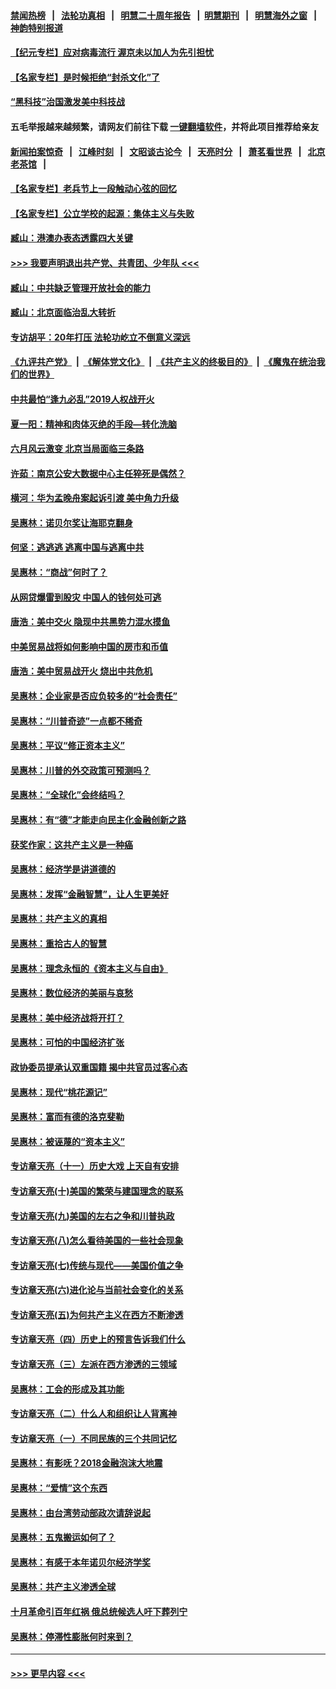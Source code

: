 #### [禁闻热榜](热点新闻.md?=0)  &nbsp;&nbsp;|&nbsp;&nbsp; [法轮功真相](https://github.com/gfw-breaker/truth/blob/master/README.md?=0) &nbsp;&nbsp;|&nbsp;&nbsp; [明慧二十周年报告](https://github.com/gfw-breaker/mh-reports/blob/master/README.md?=0) &nbsp;&nbsp;|&nbsp;&nbsp;[明慧期刊](https://github.com/gfw-breaker/mh-qikan) &nbsp;&nbsp;|&nbsp;&nbsp; [明慧海外之窗](https://github.com/gfw-breaker/mh-news/blob/master/README.md?=0) &nbsp;&nbsp;|&nbsp;&nbsp; [神韵特别报道](https://github.com/gfw-breaker/mh-news/blob/master/shenyun.md?=0)
#### [【纪元专栏】应对病毒流行 渥京未以加人为先引担忧](../pages/nsc423/n11875714.md?t=03010031) 
#### [【名家专栏】是时候拒绝“封杀文化”了](../pages/nsc423/n11814093.md?t=03010031) 
#### [“黑科技”治国激发美中科技战](../pages/nsc423/n11638056.md?t=03010031) 
#### 五毛举报越来越频繁，请网友们前往下载 [一键翻墙软件](https://github.com/gfw-breaker/ssr-accounts)，并将此项目推荐给亲友
#### [新闻拍案惊奇](https://github.com/gfw-breaker/banned-news/blob/master/pages/link4.md) &nbsp;&nbsp;|&nbsp;&nbsp; [江峰时刻](https://github.com/gfw-breaker/banned-news/blob/master/pages/link4.md) &nbsp;&nbsp;|&nbsp;&nbsp; [文昭谈古论今](https://github.com/gfw-breaker/banned-news/blob/master/pages/link4.md) &nbsp;&nbsp;|&nbsp;&nbsp; [天亮时分](https://github.com/gfw-breaker/banned-news/blob/master/pages/link4.md) &nbsp;&nbsp;|&nbsp;&nbsp; [萧茗看世界](https://github.com/gfw-breaker/banned-news/blob/master/pages/link4.md) &nbsp;&nbsp;|&nbsp;&nbsp; [北京老茶馆](https://github.com/gfw-breaker/banned-news/blob/master/pages/link4.md) &nbsp;&nbsp;|&nbsp;&nbsp; 
#### [【名家专栏】老兵节上一段触动心弦的回忆](../pages/nsc423/n11646016.md?t=03010031) 
#### [【名家专栏】公立学校的起源：集体主义与失败](../pages/nsc423/n11601833.md?t=03010031) 
#### [臧山：港澳办表态透露四大关键](../pages/nsc423/n11421628.md?t=03010031) 
#### [>>> 我要声明退出共产党、共青团、少年队 <<<](https://github.com/begood0513/goodnews/blob/master/quit/letter.md) 
#### [臧山：中共缺乏管理开放社会的能力](../pages/nsc423/n11407457.md?t=03010031) 
#### [臧山：北京面临治乱大转折](../pages/nsc423/n11406895.md?t=03010031) 
#### [专访胡平：20年打压 法轮功屹立不倒意义深远](../pages/nsc423/n11398800.md?t=03010031) 
#### [《九评共产党》](https://github.com/begood0513/9ping.md/blob/master/README.md) &nbsp;|&nbsp; [《解体党文化》](../../../../jtdwh.md/blob/master/README.md)  &nbsp;|&nbsp; [《共产主义的终极目的》](../../../../gczydzjmd.md/blob/master/README.md) &nbsp;|&nbsp; [《魔鬼在统治我们的世界》](../../../../mgztzwmdsj.md/blob/master/README.md) 
#### [中共最怕“逢九必乱”2019人权战开火](../pages/nsc423/n11385248.md?t=03010031) 
#### [夏一阳：精神和肉体灭绝的手段—转化洗脑](../pages/nsc423/n11368250.md?t=03010031) 
#### [六月风云激变 北京当局面临三条路](../pages/nsc423/n11313668.md?t=03010031) 
#### [许茹：南京公安大数据中心主任猝死是偶然？](../pages/nsc423/n11064744.md?t=03010031) 
#### [横河：华为孟晚舟案起诉引渡 美中角力升级](../pages/nsc423/n11027230.md?t=03010031) 
#### [吴惠林：诺贝尔奖让海耶克翻身](../pages/nsc423/n10890049.md?t=03010031) 
#### [何坚：逃逃逃 逃离中国与逃离中共](../pages/nsc423/n10592891.md?t=03010031) 
#### [吴惠林：“商战”何时了？](../pages/nsc423/n10573558.md?t=03010031) 
#### [从网贷爆雷到股灾 中国人的钱何处可逃](../pages/nsc423/n10572800.md?t=03010031) 
#### [唐浩：美中交火 隐现中共黑势力混水摸鱼](../pages/nsc423/n10544040.md?t=03010031) 
#### [中美贸易战将如何影响中国的房市和币值](../pages/nsc423/n10543697.md?t=03010031) 
#### [唐浩：美中贸易战开火 烧出中共危机](../pages/nsc423/n10540126.md?t=03010031) 
#### [吴惠林：企业家是否应负较多的“社会责任”](../pages/nsc423/n10535022.md?t=03010031) 
#### [吴惠林：“川普奇迹”一点都不稀奇](../pages/nsc423/n10512808.md?t=03010031) 
#### [吴惠林：平议“修正资本主义”](../pages/nsc423/n10495724.md?t=03010031) 
#### [吴惠林：川普的外交政策可预测吗？](../pages/nsc423/n10462387.md?t=03010031) 
#### [吴惠林：“全球化”会终结吗？](../pages/nsc423/n10452838.md?t=03010031) 
#### [吴惠林：有“德”才能走向民主化金融创新之路](../pages/nsc423/n10432292.md?t=03010031) 
#### [获奖作家：这共产主义是一种癌](../pages/nsc423/n10431541.md?t=03010031) 
#### [吴惠林：经济学是讲道德的](../pages/nsc423/n10398014.md?t=03010031) 
#### [吴惠林：发挥“金融智慧”，让人生更美好](../pages/nsc423/n10375019.md?t=03010031) 
#### [吴惠林：共产主义的真相](../pages/nsc423/n10351394.md?t=03010031) 
#### [吴惠林：重拾古人的智慧](../pages/nsc423/n10337691.md?t=03010031) 
#### [吴惠林：理念永恒的《资本主义与自由》](../pages/nsc423/n10316274.md?t=03010031) 
#### [吴惠林：数位经济的美丽与哀愁](../pages/nsc423/n10292946.md?t=03010031) 
#### [吴惠林：美中经济战将开打？](../pages/nsc423/n10258825.md?t=03010031) 
#### [吴惠林：可怕的中国经济扩张](../pages/nsc423/n10219147.md?t=03010031) 
#### [政协委员提承认双重国籍 揭中共官员过客心态](../pages/nsc423/n10208809.md?t=03010031) 
#### [吴惠林：现代“桃花源记”](../pages/nsc423/n10185234.md?t=03010031) 
#### [吴惠林：富而有德的洛克斐勒](../pages/nsc423/n10142264.md?t=03010031) 
#### [吴惠林：被诬蔑的“资本主义”](../pages/nsc423/n10124816.md?t=03010031) 
#### [专访章天亮（十一）历史大戏 上天自有安排](../pages/nsc423/n10094905.md?t=03010031) 
#### [专访章天亮(十)美国的繁荣与建国理念的联系](../pages/nsc423/n10094899.md?t=03010031) 
#### [专访章天亮(九)美国的左右之争和川普执政](../pages/nsc423/n10094889.md?t=03010031) 
#### [专访章天亮(八)怎么看待美国的一些社会现象](../pages/nsc423/n10094857.md?t=03010031) 
#### [专访章天亮(七)传统与现代——美国价值之争](../pages/nsc423/n10093140.md?t=03010031) 
#### [专访章天亮(六)进化论与当前社会变化的关系](../pages/nsc423/n10092036.md?t=03010031) 
#### [专访章天亮(五)为何共产主义在西方不断渗透](../pages/nsc423/n10083620.md?t=03010031) 
#### [专访章天亮（四）历史上的预言告诉我们什么](../pages/nsc423/n10083606.md?t=03010031) 
#### [专访章天亮（三）左派在西方渗透的三领域](../pages/nsc423/n10081115.md?t=03010031) 
#### [吴惠林：工会的形成及其功能](../pages/nsc423/n10080633.md?t=03010031) 
#### [专访章天亮（二）什么人和组织让人背离神](../pages/nsc423/n10076637.md?t=03010031) 
#### [专访章天亮（一）不同民族的三个共同记忆](../pages/nsc423/n10074188.md?t=03010031) 
#### [吴惠林：有影呒？2018金融泡沫大地震](../pages/nsc423/n10040534.md?t=03010031) 
#### [吴惠林：“爱情”这个东西](../pages/nsc423/n10019423.md?t=03010031) 
#### [吴惠林：由台湾劳动部政次请辞说起](../pages/nsc423/n9979679.md?t=03010031) 
#### [吴惠林：五鬼搬运如何了？](../pages/nsc423/n9925338.md?t=03010031) 
#### [吴惠林：有感于本年诺贝尔经济学奖](../pages/nsc423/n9871883.md?t=03010031) 
#### [吴惠林：共产主义渗透全球](../pages/nsc423/n9812748.md?t=03010031) 
#### [十月革命引百年红祸 俄总统候选人吁下葬列宁](../pages/nsc423/n9810182.md?t=03010031) 
#### [吴惠林：停滞性膨胀何时来到？](../pages/nsc423/n9764136.md?t=03010031) 

----
#### [ >>> 更早内容 <<< ](../indexes/nsc423-earlier.md)
